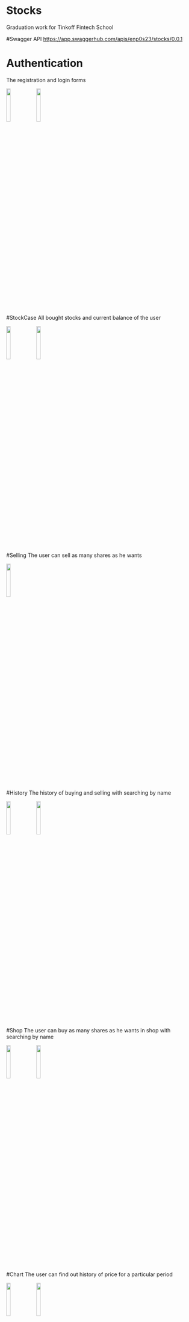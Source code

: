 # Stocks
Graduation work for Tinkoff Fintech School

#Swagger API 
https://app.swaggerhub.com/apis/enp0s23/stocks/0.0.1

# Authentication
The registration and login forms

<img src="https://github.com/gleb270/Stocks/blob/master/Images/Registration.jpg?raw=true" 
     width="15%"></img>
<img src="https://github.com/gleb270/Stocks/blob/master/Images/Login.jpg?raw=true" 
     width="15%"></img>
	 
	 
#StockCase
All bought stocks and current balance of the user

<img src="https://github.com/gleb270/Stocks/blob/master/Images/StockCase.jpg?raw=true" 
     width="15%"></img>
<img src="https://github.com/gleb270/Stocks/blob/master/Images/StockCase_hide.jpg?raw=true" 
     width="15%"></img>
 
#Selling 
The user can sell as many shares as he wants

<img src="https://github.com/gleb270/Stocks/blob/master/Images/Selling.jpg?raw=true" 
     width="15%"></img>

#History
The history of buying and selling with searching by name

<img src="https://github.com/gleb270/Stocks/blob/master/Images/History.jpg?raw=true" 
     width="15%"></img>
<img src="https://github.com/gleb270/Stocks/blob/master/Images/History_search.jpg?raw=true" 
     width="15%"></img>

#Shop
The user can buy as many shares as he wants in shop with searching by name

<img src="https://github.com/gleb270/Stocks/blob/master/Images/Shop.jpg?raw=true" 
     width="15%"></img>
<img src="https://github.com/gleb270/Stocks/blob/master/Images/Shop_search.jpg?raw=true" 
     width="15%"></img>

#Chart
The user can find out history of price for a particular period

<img src="https://github.com/gleb270/Stocks/blob/master/Images/Statistics_all.jpg?raw=true" 
     width="15%"></img>
<img src="https://github.com/gleb270/Stocks/blob/master/Images/Statistics_6_months.jpg?raw=true" 
     width="15%"></img>